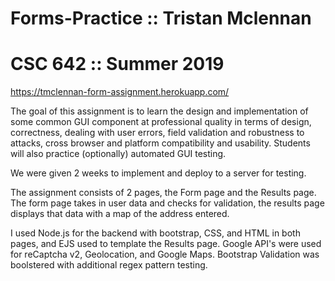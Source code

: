 # Forms-Practice :: Tristan Mclennan 
# CSC 642 :: Summer 2019

https://tmclennan-form-assignment.herokuapp.com/

The goal of this assignment is to learn the design and implementation of some common GUI component at professional quality in terms of design, correctness, dealing with user errors, field validation and robustness to attacks, cross browser and platform compatibility and usability. Students will also practice (optionally) automated GUI testing.

We were given 2 weeks to implement and deploy to a server for testing. 

The assignment consists of 2 pages, the Form page and the Results page. The form page takes in user data and checks for validation, the results page displays that data with a map of the address entered. 

I used Node.js for the backend with bootstrap, CSS, and HTML in both pages, and EJS used to template the Results page.
Google API's were used for reCaptcha v2, Geolocation, and Google Maps. Bootstrap Validation was boolstered with additional regex pattern testing. 
